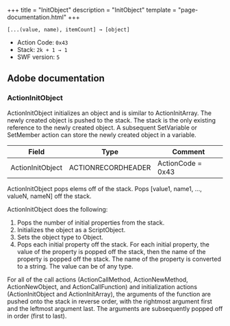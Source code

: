 +++
title = "InitObject"
description = "InitObject"
template = "page-documentation.html"
+++

```
[...(value, name), itemCount] → [object]
```

- Action Code: `0x43`
- Stack: `2k + 1 → 1`
- SWF version: `5`

## Adobe documentation

### ActionInitObject

ActionInitObject initializes an object and is similar to ActionInitArray. The newly created object is pushed to the
stack. The stack is the only existing reference to the newly created object. A subsequent SetVariable or
SetMember action can store the newly created object in a variable.

| Field            | Type               | Comment           |
|------------------|--------------------|-------------------|
| ActionInitObject | ACTIONRECORDHEADER | ActionCode = 0x43 |

ActionInitObject pops elems off of the stack. Pops [value1, name1, ..., valueN, nameN] off the stack.

ActionInitObject does the following:
1. Pops the number of initial properties from the stack.
2. Initializes the object as a ScriptObject.
3. Sets the object type to Object.
4. Pops each initial property off the stack.
   For each initial property, the value of the property is popped off the stack, then the name of the
   property is popped off the stack. The name of the property is converted to a string. The value can be of
   any type.

For all of the call actions (ActionCallMethod, ActionNewMethod, ActionNewObject, and ActionCallFunction) and
initialization actions (ActionInitObject and ActionInitArray), the arguments of the function are pushed onto the
stack in reverse order, with the rightmost argument first and the leftmost argument last. The arguments are
subsequently popped off in order (first to last).
